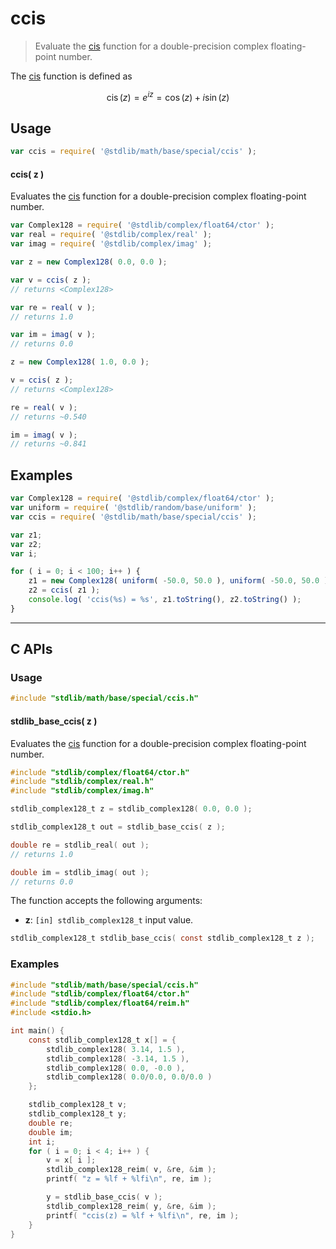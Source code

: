 <!--

@license Apache-2.0

Copyright (c) 2018 The Stdlib Authors.

Licensed under the Apache License, Version 2.0 (the "License");
you may not use this file except in compliance with the License.
You may obtain a copy of the License at

   http://www.apache.org/licenses/LICENSE-2.0

Unless required by applicable law or agreed to in writing, software
distributed under the License is distributed on an "AS IS" BASIS,
WITHOUT WARRANTIES OR CONDITIONS OF ANY KIND, either express or implied.
See the License for the specific language governing permissions and
limitations under the License.

-->

# ccis

> Evaluate the [cis][cis] function for a double-precision complex floating-point number.

<section class="intro">

The [cis][cis] function is defined as

<!-- <equation class="equation" label="eq:cis_function" align="center" raw="\operatorname{cis}(z) = e^{iz} = \cos(z) + i \sin(z)" alt="cis function"> -->

```math
\mathop{\mathrm{cis}}(z) = e^{iz} = \cos(z) + i \sin(z)
```

<!-- <div class="equation" align="center" data-raw-text="\operatorname{cis}(z) = e^{iz} = \cos(z) + i \sin(z)" data-equation="eq:cis_function">
    <img src="https://cdn.jsdelivr.net/gh/stdlib-js/stdlib@d4edb68b52a6c646be5683023c5a24890300727f/lib/node_modules/@stdlib/math/base/special/ccis/docs/img/equation_cis_function.svg" alt="cis function">
    <br>
</div> -->

<!-- </equation> -->

</section>

<!-- /.intro -->

<section class="usage">

## Usage

```javascript
var ccis = require( '@stdlib/math/base/special/ccis' );
```

#### ccis( z )

Evaluates the [cis][cis] function for a double-precision complex floating-point number.

```javascript
var Complex128 = require( '@stdlib/complex/float64/ctor' );
var real = require( '@stdlib/complex/real' );
var imag = require( '@stdlib/complex/imag' );

var z = new Complex128( 0.0, 0.0 );

var v = ccis( z );
// returns <Complex128>

var re = real( v );
// returns 1.0

var im = imag( v );
// returns 0.0

z = new Complex128( 1.0, 0.0 );

v = ccis( z );
// returns <Complex128>

re = real( v );
// returns ~0.540

im = imag( v );
// returns ~0.841
```

</section>

<!-- /.usage -->

<section class="examples">

## Examples

<!-- eslint no-undef: "error" -->

```javascript
var Complex128 = require( '@stdlib/complex/float64/ctor' );
var uniform = require( '@stdlib/random/base/uniform' );
var ccis = require( '@stdlib/math/base/special/ccis' );

var z1;
var z2;
var i;

for ( i = 0; i < 100; i++ ) {
    z1 = new Complex128( uniform( -50.0, 50.0 ), uniform( -50.0, 50.0 ) );
    z2 = ccis( z1 );
    console.log( 'ccis(%s) = %s', z1.toString(), z2.toString() );
}
```

</section>

<!-- /.examples -->

<!-- C interface documentation. -->

* * *

<section class="c">

## C APIs

<!-- Section to include introductory text. Make sure to keep an empty line after the intro `section` element and another before the `/section` close. -->

<section class="intro">

</section>

<!-- /.intro -->

<!-- C usage documentation. -->

<section class="usage">

### Usage

```c
#include "stdlib/math/base/special/ccis.h"
```

#### stdlib_base_ccis( z )

Evaluates the [cis][cis] function for a double-precision complex floating-point number.

```c
#include "stdlib/complex/float64/ctor.h"
#include "stdlib/complex/real.h"
#include "stdlib/complex/imag.h"

stdlib_complex128_t z = stdlib_complex128( 0.0, 0.0 );

stdlib_complex128_t out = stdlib_base_ccis( z );

double re = stdlib_real( out );
// returns 1.0

double im = stdlib_imag( out );
// returns 0.0
```

The function accepts the following arguments:

-   **z**: `[in] stdlib_complex128_t` input value.

```c
stdlib_complex128_t stdlib_base_ccis( const stdlib_complex128_t z );
```

</section>

<!-- /.usage -->

<!-- C API usage notes. Make sure to keep an empty line after the `section` element and another before the `/section` close. -->

<section class="notes">

</section>

<!-- /.notes -->

<!-- C API usage examples. -->

<section class="examples">

### Examples

```c
#include "stdlib/math/base/special/ccis.h"
#include "stdlib/complex/float64/ctor.h"
#include "stdlib/complex/float64/reim.h"
#include <stdio.h>

int main() {
    const stdlib_complex128_t x[] = {
        stdlib_complex128( 3.14, 1.5 ),
        stdlib_complex128( -3.14, 1.5 ),
        stdlib_complex128( 0.0, -0.0 ),
        stdlib_complex128( 0.0/0.0, 0.0/0.0 )
    };

    stdlib_complex128_t v;
    stdlib_complex128_t y;
    double re;
    double im;
    int i;
    for ( i = 0; i < 4; i++ ) {
        v = x[ i ];
        stdlib_complex128_reim( v, &re, &im );
        printf( "z = %lf + %lfi\n", re, im );

        y = stdlib_base_ccis( v );
        stdlib_complex128_reim( y, &re, &im );
        printf( "ccis(z) = %lf + %lfi\n", re, im );
    }
}
```

</section>

<!-- /.examples -->

</section>

<!-- /.c -->

<!-- Section for related `stdlib` packages. Do not manually edit this section, as it is automatically populated. -->

<section class="related">

</section>

<!-- /.related -->

<!-- Section for all links. Make sure to keep an empty line after the `section` element and another before the `/section` close. -->

<section class="links">

[cis]: https://en.wikipedia.org/wiki/Cis_%28mathematics%29

</section>

<!-- /.links -->
